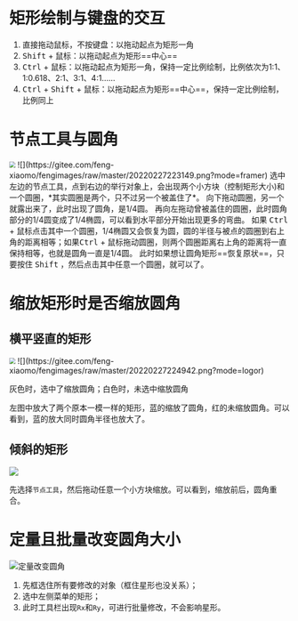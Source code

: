 # 矩形绘制与键盘的交互

1. 直接拖动鼠标，不按键盘：以拖动起点为矩形一角
2. <kbd>Shift</kbd> + 鼠标：以拖动起点为矩形==中心==
3. <kbd>Ctrl</kbd> + 鼠标：以拖动起点为矩形一角，保持一定比例绘制，比例依次为1:1、1:0.618、2:1、3:1、4:1……
4. <kbd>Ctrl</kbd> + <kbd>Shift</kbd> + 鼠标：以拖动起点为矩形==中心==，保持一定比例绘制，比例同上

# 节点工具与圆角

<img src="https://gitee.com/feng-xiaomo/fengimages/raw/master/20220227221929.png?mode=framel" style="zoom:67%;" />
![](https://gitee.com/feng-xiaomo/fengimages/raw/master/20220227223149.png?mode=framer)
选中左边的节点工具，点到右边的举行对象上，会出现两个小方块（控制矩形大小)和一个圆圈，*其实圆圈是两个，只不过另一个被盖住了*。
向下拖动圆圈，另一个就露出来了，此时出现了圆角，是1/4圆。
再向左拖动曾被盖住的圆圈，此时圆角部分的1/4圆变成了1/4椭圆，可以看到水平部分开始出现更多的弯曲。
如果 <kbd>Ctrl</kbd> + 鼠标点击其中一个圆圈，1/4椭圆又会恢复为圆，圆的半径与被点的圆圈到右上角的距离相等；如果<kbd>Ctrl</kbd> + 鼠标拖动圆圈，则两个圆圈距离右上角的距离将一直保持相等，也就是圆角一直是1/4圆。
此时如果想让圆角矩形==恢复原状==，只要按住 <kbd>Shift</kbd> ，然后点击其中任意一个圆圈，就可以了。

# 缩放矩形时是否缩放圆角

##  横平竖直的矩形
<img src="https://gitee.com/feng-xiaomo/fengimages/raw/master/1645973296(1).png?mode=logol" style="zoom:67%;" />
![](https://gitee.com/feng-xiaomo/fengimages/raw/master/20220227224942.png?mode=logor)

灰色时，选中了缩放圆角；白色时，未选中缩放圆角

左图中放大了两个原本一模一样的矩形，蓝的缩放了圆角，红的未缩放圆角。可以看到，蓝的放大同时圆角半径也放大了。

## 倾斜的矩形

![](https://gitee.com/feng-xiaomo/fengimages/raw/master/20220228121621.png?mode=figure)

先选择`节点工具`，然后拖动任意一个小方块缩放。可以看到，缩放前后，圆角重合。 


# 定量且批量改变圆角大小

![定量改变圆角](https://gitee.com/feng-xiaomo/fengimages/raw/master/20220227225657.png)

1. 先框选住所有要修改的对象（框住星形也没关系）；
2. 选中左侧菜单的矩形；
3. 此时工具栏出现`Rx`和`Ry`，可进行批量修改，不会影响星形。
